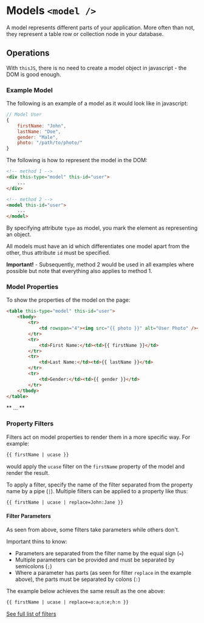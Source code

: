 # Models `<model />`

A model represents different parts of your application. More often than not, they represent a table row or collection node in your database.

## Operations

With `thisJS`, there is no need to create a model object in javascript - the DOM is good enough.

### Example Model

The following is an example of a model as it would look like in javascript:

````javascript
// Model User
{
    firstName: "John",
    lastName: "Doe",
    gender: "Male",
    photo: "/path/to/photo/"
}
````

The following is how to represent the model in the DOM:

````html
<!-- method 1 -->
<div this-type="model" this-id="user">
    ...
</div>

<!-- method 2 -->
<model this-id="user">
    ...
</model>
````

By specifying attribute `type` as model, you mark the element as representing an object. 

All models must have an id which differentiates one model apart from the other, 
thus attribute `id` must be specified.

**Important!** - Subsequently, method 2 would be used in all examples where 
possible but note that everything also applies to method 1.

### Model Properties

To show the properties of the model on the page:

````html
<table this-type="model" this-id="user">
    <tbody>
        <tr>
            <td rowspan="4"><img src="{{ photo }}" alt="User Photo" /></td>
        </tr>
        <tr>
            <td>First Name:</td><td>{{ firstName }}</td>
        </tr>
        <tr>
            <td>Last Name:</td><td>{{ lastName }}</td>
        </tr>
        <tr>
            <td>Gender:</td><td>{{ gender }}</td>
        </tr>
    </tbody>
</table>
````
** ... **

### Property Filters

Filters act on model properties to render them in a more specific way. For example:

````html
{{ firstName | ucase }}
````

would apply the `ucase` filter on the `firstName` property of the model and render 
the result.

To apply a filter, specify the name of the filter separated from the property name 
by a pipe (`|`). Multiple filters can be applied to a property like thus:

````html
{{ firstName | ucase | replace=John:Jane }}
````

#### Filter Parameters

As seen from above, some filters take parameters while others don't.

Important thins to know:

- Parameters are separated from the filter name by the equal sign (`=`)
- Multiple parameters can be provided and must be separated by semicolons (`;`)
- Where a parameter has parts (as seen for filter `replace` in the example above), 
  the parts must be separated by colons (`:`)

The example below achieves the same result as the one above:

````html
{{ firstName | ucase | replace=o:a;n:e;h:n }}
````

[See full list of filters](./model-filters.md)